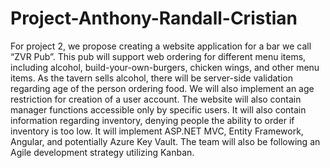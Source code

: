 # Project-Anthony-Randall-Cristian

For project 2, we propose creating a website application for a bar we call “ZVR Pub”. This pub will support web ordering for different 
menu items, including alcohol, build-your-own-burgers, chicken wings, and other menu items. As the tavern sells alcohol, there will be 
server-side validation regarding age of the person ordering food. We will also implement an age restriction for creation of a user account. 
The website will also contain manager functions accessible only by specific users. It will also contain information regarding inventory, 
denying people the ability to order if inventory is too low. It will implement ASP.NET MVC, Entity Framework, Angular, and potentially 
Azure Key Vault. The team will also be following an Agile development strategy utilizing Kanban.
